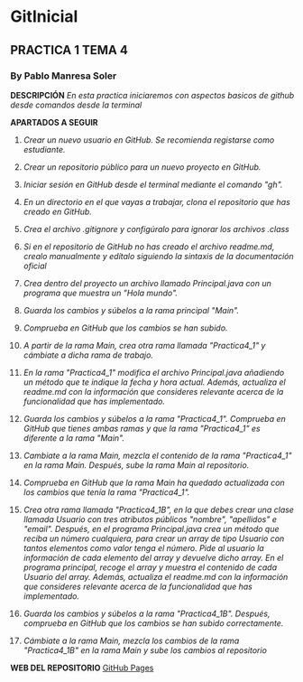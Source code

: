 # GitInicial
## PRACTICA 1 TEMA 4
### By Pablo Manresa Soler

**DESCRIPCIÓN**
*En esta practica iniciaremos con aspectos basicos de github desde comandos desde la terminal*

**APARTADOS A SEGUIR**
1. *Crear un nuevo usuario en GitHub. Se recomienda registarse como estudiante.*

2. *Crear un repositorio público para un nuevo proyecto en GitHub.*

3. *Iniciar sesión en GitHub desde el terminal mediante el comando "gh".*

4. *En un directorio en el que vayas a trabajar, clona el repositorio que has creado en GitHub.*

5. *Crea el archivo .gitignore y configúralo para ignorar los archivos .class*

6. *Si en el repositorio de GitHub no has creado el archivo readme.md, crealo manualmente y edítalo siguiendo la sintaxis de la documentación oficial*

6. *Crea dentro del proyecto un archivo llamado Principal.java con un programa que muestra un "Hola mundo".*

7. *Guarda los cambios y súbelos a la rama principal "Main".*

8. *Comprueba en GitHub que los cambios se han subido.*

9. *A partir de la rama Main, crea otra rama llamada "Practica4_1" y cámbiate a dicha rama de trabajo.*

10. *En la rama "Practica4_1" modifica el archivo Principal.java añadiendo un método que te indique la fecha y hora actual. Además, actualiza el readme.md con la información que consideres relevante acerca de la funcionalidad que has implementado.*

11. *Guarda los cambios y súbelos a la rama "Practica4_1". Comprueba en GitHub que tienes ambas ramas y que la rama "Practica4_1" es diferente a la rama "Main".*

12. *Cambiate a la rama Main, mezcla el contenido de la rama "Practica4_1" en la rama Main. Después, sube la rama Main al repositorio.*

13. *Comprueba en GitHub que la rama Main ha quedado actualizada con los cambios que tenía la rama "Practica4_1".*

14. *Crea otra rama llamada "Practica4_1B", en la que debes crear una clase llamada Usuario con tres atributos públicos "nombre", "apellidos" e "email". Después, en el programa Principal.java crea un método que reciba un número cualquiera, para crear un array de tipo Usuario con tantos elementos como valor tenga el número. Pide al usuario la información de cada elemento del array y devuelve dicho array. En el programa principal, recoge el array y muestra el contenido de cada Usuario del array. Además, actualiza el readme.md con la información que consideres relevante acerca de la funcionalidad que has implementado.*

15. *Guarda los cambios y súbelos a la rama "Practica4_1B". Después, comprueba en GitHub que los cambios se han subido correctamente.*

16. *Cámbiate a la rama Main, mezcla los cambios de la rama "Practica4_1B" en la rama Main y sube los cambios al repositorio*


**WEB DEL REPOSITORIO**
[GitHub Pages](https://github.com/Manresa05/GitInicial.git)
